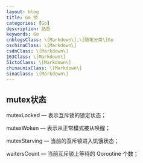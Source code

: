 ```yaml
---
layout: blog
title: Go 锁
categories: [Go]
description: 熟悉
keywords: Go
cnblogsClass: \[Markdown\],\[随笔分类\]Go
oschinaClass: \[Markdown\]
csdnClass: \[Markdown\]
163Class: \[Markdown\]
51ctoClass: \[Markdown\]
chinaunixClass: \[Markdown\]
sinaClass: \[Markdown\]
---
```




## mutex状态

mutexLocked — 表示互斥锁的锁定状态；

mutexWoken — 表示从正常模式被从唤醒；

mutexStarving — 当前的互斥锁进入饥饿状态；

waitersCount — 当前互斥锁上等待的 Goroutine 个数；